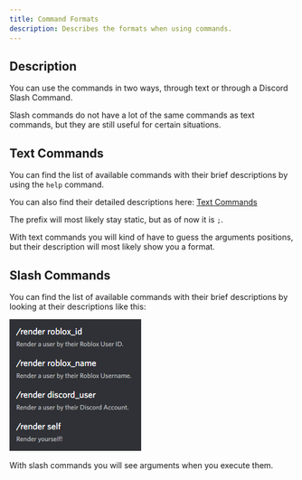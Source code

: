 ```yaml
---
title: Command Formats
description: Describes the formats when using commands.
---
```


## Description
You can use the commands in two ways, through text or through a Discord Slash Command.

Slash commands do not have a lot of the same commands as text commands, but they are still useful for certain situations.

## Text Commands
You can find the list of available commands with their brief descriptions by using the `help` command.

You can also find their detailed descriptions here: [Text Commands](./text/index.md)

The prefix will most likely stay static, but as of now it is `;`.

With text commands you will kind of have to guess the arguments positions, but their description will most likely show you a format.

## Slash Commands
You can find the list of available commands with their brief descriptions by looking at their descriptions like this:

![](assets/screenshots/formats-slash-commands-description.png)

With slash commands you will see arguments when you execute them.